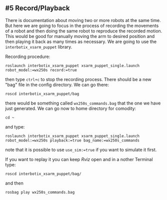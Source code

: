 ## #5 Record/Playback

There is documentation about moving two or more robots at the same time. But here we are going to focus in the process of recording the movements of a robot and then doing the same robot to reproduce the recorded motion. This would be good for manually moving the arm to desired position and then playing it back as many times as necessary. We are going to use the `interbotix_xsarm_puppet` library.

Recording procedure:
```
roslaunch interbotix_xsarm_puppet xsarm_puppet_single.launch robot_model:=wx250s record:=true
```
then type `ctrl+c` to stop the recording process. There should be a new "bag" file in the  config directory. We can go there: 
```
roscd interbotix_xsarm_puppet/bag
```
there would be something called `wx250s_commands.bag` that the one we have just generated. We can go now to home directory for comodity:
```
cd ~
```
and type:
```
roslaunch interbotix_xsarm_puppet xsarm_puppet_single.launch robot_model:=wx250s playback:=true bag_name:=wx250s_commands
```
note that it is possible to use `use_sim:=true` if you want to simulate it first.

If you want to replay it you can keep *Rviz* open and in a nother Terminal type:
```
roscd interbotix_xsarm_puppet/bag/
```
and then
```
rosbag play wx250s_commands.bag
```